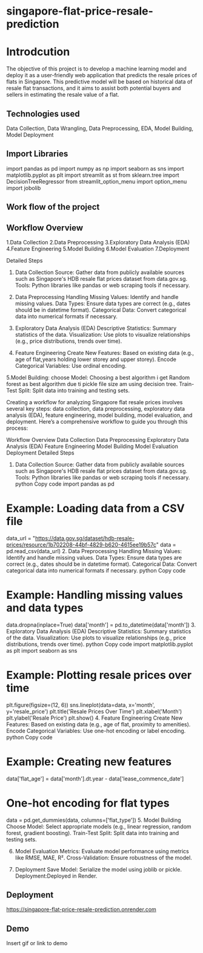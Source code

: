 # singapore-flat-price-resale-prediction

# Introdcution
The objective of this project is to develop a machine learning model and deploy it as a user-friendly web application that predicts the resale prices of flats in Singapore. This predictive model will be based on historical data of resale flat transactions, and it aims to assist both potential buyers and sellers in estimating the resale value of a flat.


## Technologies used
Data Collection, Data Wrangling, Data Preprocessing, EDA, Model Building, Model Deployment
## Import Libraries
import pandas as pd
import numpy as np
import seaborn as sns
import matplotlib.pyplot as plt
import streamlit as st
from sklearn.tree import DecisionTreeRegressor
from streamlit_option_menu import option_menu
import jobolib
## Work flow of the project
## Workflow Overview
1.Data Collection
2.Data Preprocessing
3.Exploratory Data Analysis (EDA)
4.Feature Engineering
5.Model Building
6.Model Evaluation
7.Deployment

Detailed Steps
1. Data Collection
  Source: Gather data from publicly available sources such as Singapore's HDB resale flat prices dataset from data.gov.sg.
  Tools: Python libraries like pandas or web scraping tools if necessary.

2. Data Preprocessing
    Handling Missing Values: Identify and handle missing values.
    Data Types: Ensure data types are correct (e.g., dates should be in datetime format).
    Categorical Data: Convert categorical data into numerical formats if necessary.

3. Exploratory Data Analysis (EDA)
    Descriptive Statistics: Summary statistics of the data.
    Visualization: Use plots to visualize relationships (e.g., price distributions, trends over time).

4. Feature Engineering
    Create New Features: Based on existing data (e.g., age of flat,years holding lower storey and upper storey).
    Encode Categorical Variables: Use ordinal encoding.

5.Model Building:
    choose Model: Choosing a best algorithm i get Random forest as best algorithm due ti pickle file size am using decision tree.
    Train-Test Split: Split data into training and testing sets.


Creating a workflow for analyzing Singapore flat resale prices involves several key steps: data collection, data preprocessing, exploratory data analysis (EDA), feature engineering, model building, model evaluation, and deployment. Here’s a comprehensive workflow to guide you through this process:

Workflow Overview
Data Collection
Data Preprocessing
Exploratory Data Analysis (EDA)
Feature Engineering
Model Building
Model Evaluation
Deployment
Detailed Steps
1. Data Collection
Source: Gather data from publicly available sources such as Singapore's HDB resale flat prices dataset from data.gov.sg.
Tools: Python libraries like pandas or web scraping tools if necessary.
python
Copy code
import pandas as pd

# Example: Loading data from a CSV file
data_url = "https://data.gov.sg/dataset/hdb-resale-prices/resource/1b702208-44bf-4829-b620-4615ee19b57c"
data = pd.read_csv(data_url)
2. Data Preprocessing
Handling Missing Values: Identify and handle missing values.
Data Types: Ensure data types are correct (e.g., dates should be in datetime format).
Categorical Data: Convert categorical data into numerical formats if necessary.
python
Copy code
# Example: Handling missing values and data types
data.dropna(inplace=True)
data['month'] = pd.to_datetime(data['month'])
3. Exploratory Data Analysis (EDA)
Descriptive Statistics: Summary statistics of the data.
Visualization: Use plots to visualize relationships (e.g., price distributions, trends over time).
python
Copy code
import matplotlib.pyplot as plt
import seaborn as sns

# Example: Plotting resale prices over time
plt.figure(figsize=(12, 6))
sns.lineplot(data=data, x='month', y='resale_price')
plt.title('Resale Prices Over Time')
plt.xlabel('Month')
plt.ylabel('Resale Price')
plt.show()
4. Feature Engineering
Create New Features: Based on existing data (e.g., age of flat, proximity to amenities).
Encode Categorical Variables: Use one-hot encoding or label encoding.
python
Copy code
# Example: Creating new features
data['flat_age'] = data['month'].dt.year - data['lease_commence_date']

# One-hot encoding for flat types
data = pd.get_dummies(data, columns=['flat_type'])
5. Model Building
Choose Model: Select appropriate models (e.g., linear regression, random forest, gradient boosting).
Train-Test Split: Split data into training and testing sets.

6. Model Evaluation
Metrics: Evaluate model performance using metrics like RMSE, MAE, R².
Cross-Validation: Ensure robustness of the model.

7. Deployment
Save Model: Serialize the model using joblib or pickle.
Deployment:Deployed in Render.
## Deployment

https://singapore-flat-price-resale-prediction.onrender.com


## Demo

Insert gif or link to demo
